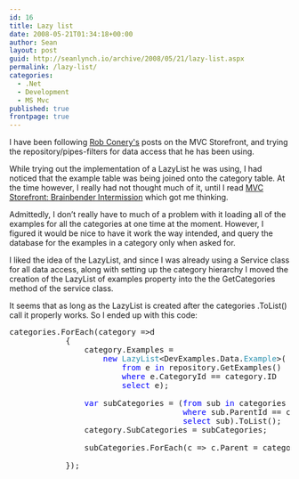 ```yaml
---
id: 16
title: Lazy list
date: 2008-05-21T01:34:18+00:00
author: Sean
layout: post
guid: http://seanlynch.io/archive/2008/05/21/lazy-list.aspx
permalink: /lazy-list/
categories:
  - .Net
  - Development
  - MS Mvc
published: true
frontpage: true
---
```

I have been following <a href="http://blog.wekeroad.com/" target="_blank">Rob Conery's</a> posts on the MVC Storefront, and trying the repository/pipes-filters for data access that he has been using.

While trying out the implementation of a LazyList he was using, I had noticed that the example table was being joined onto the category table. At the time however, I really had not thought much of it, until I read <a href="http://blog.wekeroad.com/mvc-storefront/mvcstore-intermission2/" target="_blank">MVC Storefront: Brainbender Intermission</a> which got me thinking. 

Admittedly, I don&#8217;t really have to much of a problem with it loading all of the examples for all the categories at one time at the moment. However, I figured it would be nice to have it work the way intended, and query the database for the examples in a category only when asked for.

I liked the idea of the LazyList, and since I was already using a Service class for all data access, along with setting up the category hierarchy I moved the creation of the LazyList of examples property into the the GetCategories method of the service class.

It seems that as long as the LazyList is created after the categories .ToList() call it properly works. So I ended up with this code:

<pre class="code">categories.ForEach(category =>d
            {
                category.Examples =
                    <span style="color: rgb(0,0,255)">new</span> <span style="color: rgb(43,145,175)">LazyList</span>&lt;DevExamples.Data.<span style="color: rgb(43,145,175)">Example</span>&gt;(
                        <span style="color: rgb(0,0,255)">from</span> e <span style="color: rgb(0,0,255)">in</span> repository.GetExamples()
                        <span style="color: rgb(0,0,255)">where</span> e.CategoryId == category.ID
                        <span style="color: rgb(0,0,255)">select</span> e);

                <span style="color: rgb(0,0,255)">var</span> subCategories = (<span style="color: rgb(0,0,255)">from</span> sub <span style="color: rgb(0,0,255)">in</span> categories
                                     <span style="color: rgb(0,0,255)">where</span> sub.ParentId == category.ID
                                     <span style="color: rgb(0,0,255)">select</span> sub).ToList();
                category.SubCategories = subCategories;

                subCategories.ForEach(c =&gt; c.Parent = category);

            });
</pre>

